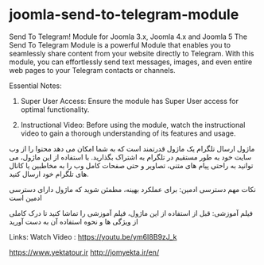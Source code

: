 # joomla-send-to-telegram-module

Send To Telegram! Module for Joomla 3.x, Joomla 4.x and Joomla 5
The Send To Telegram Module is a powerful Module that enables you to seamlessly share content from your website directly to Telegram. With this module, you can effortlessly send text messages, images, and even entire web pages to your Telegram contacts or channels.

Essential Notes:
1. Super User Access: Ensure the module has Super User access for optimal functionality.

2. Instructional Video: Before using the module, watch the instructional video to gain a thorough understanding of its features and usage.



ماژول ارسال تلگرام یک ماژول قدرتمند است که به شما امکان می دهد محتوا را از وب سایت خود به طور مستقیم در تلگرام به اشتراک بگذارید. با استفاده از این ماژول، می توانید به راحتی پیام های متنی، تصاویر و حتی صفحات کامل وب را به مخاطبین یا کانال های تلگرام خود ارسال کنید.

نکات مهم
دسترسی ادمین: برای عملکرد بهینه، مطمئن شوید که ماژول دارای دسترسی ادمین است

فیلم آموزشی: قبل از استفاده از این ماژول، فیلم آموزشی را تماشا کنید تا درک کاملی از ویژگی ها و نحوه استفاده آن به دست آورید


Links:
Watch Video : https://youtu.be/ym6I8B9zJ_k


https://www.yektatour.ir
http://jomyekta.ir/en/
